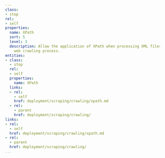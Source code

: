 ```yaml
---
class:
- stop
rel:
- self
properties:
  name: XPath
  sort: 5
  level: 3
  description: Allow the application of XPath when processing XML files during the
    web crawling process.
entities:
- class:
  - stop
  rel:
  - self
  properties:
    name: XPath
  links:
  - rel:
    - self
    href: deployment/scraping/crawling/xpath.md
  - rel:
    - parent
    href: deployment/scraping/crawling/
links:
- rel:
  - self
  href: deployment/scraping/crawling/xpath.md
- rel:
  - parent
  href: deployment/scraping/crawling/
...
```


